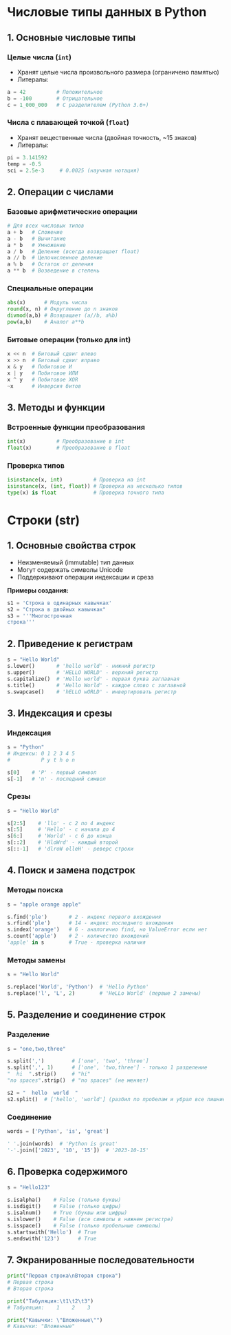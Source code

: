 # Числовые типы данных в Python

## 1. Основные числовые типы

### Целые числа (`int`)
- Хранят целые числа произвольного размера (ограничено памятью)
- Литералы:
```python
a = 42          # Положительное
b = -100        # Отрицательное
c = 1_000_000   # С разделителем (Python 3.6+)
```

### Числа с плавающей точкой (`float`)
- Хранят вещественные числа (двойная точность, ~15 знаков)
- Литералы:
```python
pi = 3.141592
temp = -0.5
sci = 2.5e-3     # 0.0025 (научная нотация)  
```

## 2. Операции с числами

### Базовые арифметические операции

```python
# Для всех числовых типов
a + b   # Сложение
a - b   # Вычитание
a * b   # Умножение
a / b   # Деление (всегда возвращает float)
a // b  # Целочисленное деление
a % b   # Остаток от деления
a ** b  # Возведение в степень  
```

### Специальные операции

```python
abs(x)      # Модуль числа
round(x, n) # Округление до n знаков
divmod(a,b) # Возвращает (a//b, a%b)
pow(a,b)    # Аналог a**b
```

### Битовые операции (только для int)
```python
x << n  # Битовый сдвиг влево
x >> n  # Битовый сдвиг вправо
x & y   # Побитовое И
x | y   # Побитовое ИЛИ
x ^ y   # Побитовое XOR
~x      # Инверсия битов
```

## 3. Методы и функции

### Встроенные функции преобразования
```python
int(x)          # Преобразование в int
float(x)        # Преобразование в float
```

### Проверка типов
```python
isinstance(x, int)          # Проверка на int
isinstance(x, (int, float)) # Проверка на несколько типов
type(x) is float            # Проверка точного типа
```

# Строки (str)

## 1. Основные свойства строк
- Неизменяемый (immutable) тип данных
- Могут содержать символы Unicode
- Поддерживают операции индексации и среза

**Примеры создания:**
```python
s1 = 'Строка в одинарных кавычках'
s2 = "Строка в двойных кавычках"
s3 = '''Многострочная
строка'''
```

## 2. Приведение к регистрам
```python
s = "Hello World"
s.lower()       # 'hello world' - нижний регистр
s.upper()       # 'HELLO WORLD' - верхний регистр
s.capitalize()  # 'Hello world' - первая буква заглавная
s.title()       # 'Hello World' - каждое слово с заглавной
s.swapcase()    # 'hELLO wORLD' - инвертировать регистр
```

## 3. Индексация и срезы
### Индексация
```python
s = "Python"
# Индексы: 0 1 2 3 4 5
#          P y t h o n

s[0]    # 'P' - первый символ
s[-1]   # 'n' - последний символ
```
### Срезы
```python
s = "Hello World"

s[2:5]    # 'llo' - с 2 по 4 индекс
s[:5]     # 'Hello' - с начала до 4
s[6:]     # 'World' - с 6 до конца
s[::2]    # 'HloWrd' - каждый второй
s[::-1]   # 'dlroW olleH' - реверс строки
```

## 4. Поиск и замена подстрок

### Методы поиска
```python
s = "apple orange apple"

s.find('ple')       # 2 - индекс первого вхождения
s.rfind('ple')      # 14 - индекс последнего вхождения
s.index('orange')   # 6 - аналогично find, но ValueError если нет
s.count('apple')    # 2 - количество вхождений
'apple' in s        # True - проверка наличия
```

### Методы замены
```python
s = "Hello World"

s.replace('World', 'Python')  # 'Hello Python'
s.replace('l', 'L', 2)        # 'HeLLo World' (первые 2 замены)
```

## 5. Разделение и соединение строк
### Разделение
```python
s = "one,two,three"

s.split(',')         # ['one', 'two', 'three']
s.split(',', 1)      # ['one', 'two,three'] - только 1 разделение
"  hi  ".strip()     # "hi"
"no spaces".strip()  # "no spaces" (не меняет)

s2 = "  hello  world  "
s2.split()  # ['hello', 'world'] (разбил по пробелам и убрал все лишние)
```

### Соединение
```python
words = ['Python', 'is', 'great']

' '.join(words)  # 'Python is great'
'-'.join(['2023', '10', '15'])  # '2023-10-15'
```

## 6. Проверка содержимого
```python
s = "Hello123"

s.isalpha()    # False (только буквы)
s.isdigit()    # False (только цифры)
s.isalnum()    # True (буквы или цифры)
s.islower()    # False (все символы в нижнем регистре)
s.isspace()    # False (только пробельные символы)
s.startswith('Hello')  # True
s.endswith('123')      # True
```

## 7. Экранированные последовательности
```python
print("Первая строка\nВторая строка")
# Первая строка
# Вторая строка

print("Табуляция:\t1\t2\t3")
# Табуляция:    1    2    3

print("Кавычки: \"Вложенные\"")
# Кавычки: "Вложенные"
```